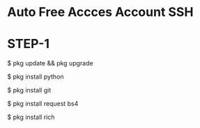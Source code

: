 # Auto Free Accces Account SSH

# STEP-1

$ pkg update && pkg upgrade

$ pkg install python

$ pkg install git

$ pkg install request bs4 

$ pkg install rich
